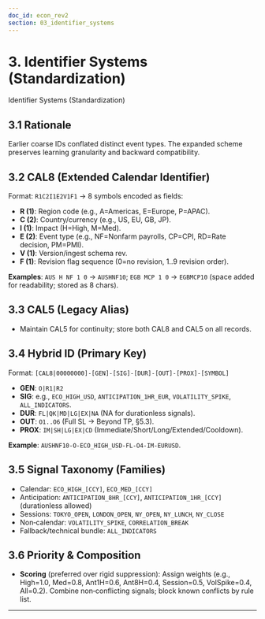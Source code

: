 ```yaml
---
doc_id: econ_rev2
section: 03_identifier_systems
---
```


# 3. Identifier Systems (Standardization)
 Identifier Systems (Standardization)

## 3.1 Rationale
Earlier coarse IDs conflated distinct event types. The expanded scheme preserves learning granularity and backward compatibility.

## 3.2 CAL8 (Extended Calendar Identifier)
Format: `R1C2I1E2V1F1` → 8 symbols encoded as fields:
- **R (1)**: Region code (e.g., A=Americas, E=Europe, P=APAC).
- **C (2)**: Country/currency (e.g., US, EU, GB, JP).
- **I (1)**: Impact (H=High, M=Med).
- **E (2)**: Event type (e.g., NF=Nonfarm payrolls, CP=CPI, RD=Rate decision, PM=PMI).
- **V (1)**: Version/ingest schema rev.
- **F (1)**: Revision flag sequence (0=no revision, 1..9 revision order).

**Examples**: `AUS H NF 1 0` → `AUSHNF10`; `EGB MCP 1 0` → `EGBMCP10` (space added for readability; stored as 8 chars).

## 3.3 CAL5 (Legacy Alias)
- Maintain CAL5 for continuity; store both CAL8 and CAL5 on all records.

## 3.4 Hybrid ID (Primary Key)
Format: `[CAL8|00000000]-[GEN]-[SIG]-[DUR]-[OUT]-[PROX]-[SYMBOL]`
- **GEN**: `O|R1|R2`
- **SIG**: e.g., `ECO_HIGH_USD`, `ANTICIPATION_1HR_EUR`, `VOLATILITY_SPIKE`, `ALL_INDICATORS`.
- **DUR**: `FL|QK|MD|LG|EX|NA` (NA for durationless signals).
- **OUT**: `O1..O6` (Full SL → Beyond TP, §5.3).
- **PROX**: `IM|SH|LG|EX|CD` (Immediate/Short/Long/Extended/Cooldown).

**Example**: `AUSHNF10-O-ECO_HIGH_USD-FL-O4-IM-EURUSD`.

## 3.5 Signal Taxonomy (Families)
- Calendar: `ECO_HIGH_[CCY]`, `ECO_MED_[CCY]`
- Anticipation: `ANTICIPATION_8HR_[CCY]`, `ANTICIPATION_1HR_[CCY]` (durationless allowed)
- Sessions: `TOKYO_OPEN`, `LONDON_OPEN`, `NY_OPEN`, `NY_LUNCH`, `NY_CLOSE`
- Non‑calendar: `VOLATILITY_SPIKE`, `CORRELATION_BREAK`
- Fallback/technical bundle: `ALL_INDICATORS`

## 3.6 Priority & Composition
- **Scoring** (preferred over rigid suppression): Assign weights (e.g., High=1.0, Med=0.8, Ant1H=0.6, Ant8H=0.4, Session=0.5, VolSpike=0.4, All=0.2). Combine non‑conflicting signals; block known conflicts by rule list.

---

